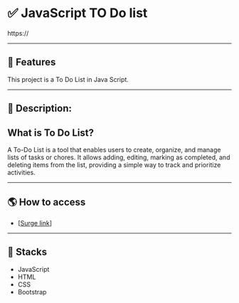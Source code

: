 #  ✅ JavaScript TO Do list

https://

---

## 🎯 Features


This project is a To Do List in Java Script.

---

## 📝 Description:


## What is To Do List?

A To-Do List is a tool that enables users to create, organize, and manage lists of tasks or chores. It allows adding, editing, marking as completed, and deleting items from the list, providing a simple way to track and prioritize activities.

---

## 🌎 How to access

- [[Surge link](https://effervescent-nasturtium-59ae75.netlify.app/)]

---

## 🚀 Stacks

-   JavaScript
-   HTML
-   CSS
-   Bootstrap
